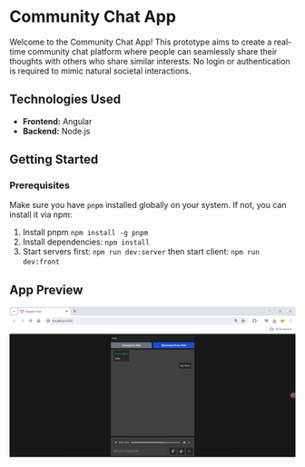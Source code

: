 # Community Chat App

Welcome to the Community Chat App! This prototype aims to create a real-time community chat platform where people can seamlessly share their thoughts with others who share similar interests. No login or authentication is required to mimic natural societal interactions.

## Technologies Used

- **Frontend:** Angular
- **Backend:** Node.js

## Getting Started

### Prerequisites

Make sure you have `pnpm` installed globally on your system. If not, you can install it via npm:

1. Install pnpm `npm install -g pnpm`
2. Install dependencies: `npm install`
3. Start servers first: `npm run dev:server` then start client: `npm run dev:front`

## App Preview

![app preview](app-preview.png)
